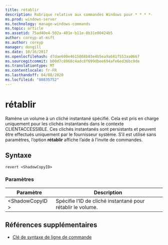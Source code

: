 ```yaml
---
title: rétablir
description: Rubrique relative aux commandes Windows pour * * * *-
ms.prod: windows-server
ms.technology: manage-windows-commands
ms.topic: article
ms.assetid: 75ad40e4-502a-401e-b11e-8b31e00424b5
author: coreyp-at-msft
ms.author: coreyp
manager: dongill
ms.date: 10/16/2017
ms.openlocfilehash: d7dae609e4615868b03e4b5ea9a681f553aa0667
ms.sourcegitcommit: b00d7c8968c4adc8f699dbee694afe6ed36bc9de
ms.translationtype: MT
ms.contentlocale: fr-FR
ms.lasthandoff: 04/08/2020
ms.locfileid: "80835752"
---
```

# <a name="revert"></a>rétablir



Ramène un volume à un cliché instantané spécifié. Cela est pris en charge uniquement pour les clichés instantanés dans le contexte CLIENTACCESSIBLE. Ces clichés instantanés sont persistants et peuvent être effectués uniquement par le fournisseur système. S’il est utilisé sans paramètres, l’option **rétablir** affiche l’aide à l’invite de commandes.

## <a name="syntax"></a>Syntaxe

```
revert <ShadowCopyID>
```

### <a name="parameters"></a>Paramètres

|Paramètre|Description|
|---------|-----------|
|\<ShadowCopyID >|Spécifie l’ID de cliché instantané pour rétablir le volume.|

## <a name="additional-references"></a>Références supplémentaires

- [Clé de syntaxe de ligne de commande](command-line-syntax-key.md)